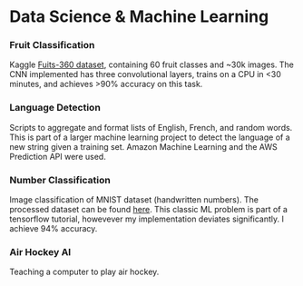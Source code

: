 # Data Science &amp; Machine Learning

### Fruit Classification
Kaggle [Fuits-360 dataset](https://www.kaggle.com/moltean/fruits/version/9), containing 60 fruit classes and ~30k images. The CNN implemented has three convolutional layers, trains on a CPU in <30 minutes, and achieves >90% accuracy on this task.

### Language Detection
Scripts to aggregate and format lists of English, French, and random words.  This is part of a larger machine learning project to detect the language of a new string given a training set.  Amazon Machine Learning and the AWS Prediction API were used.

### Number Classification
Image classification of MNIST dataset (handwritten numbers).  The processed dataset can be found [here](http://cis.jhu.edu/~sachin/digit/digit.html).  This classic ML problem is part of a tensorflow tutorial, howevever my implementation deviates significantly.  I achieve 94% accuracy.

### Air Hockey AI
Teaching a computer to play air hockey.
